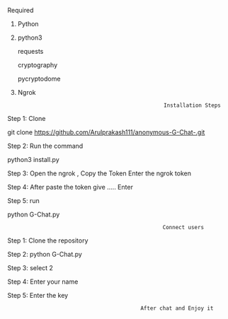 Required
1. Python
2. python3

    requests
   
    cryptography
   
    pycryptodome

3. Ngrok

                                                     Installation Steps

Step 1: Clone

git clone https://github.com/Arulprakash111/anonymous-G-Chat-.git
        
Step 2: Run the command

python3 install.py

Step 3: Open the ngrok , Copy the Token
Enter the ngrok token

Step 4: After paste the token give .....
Enter

Step 5: run

python G-Chat.py

                                                     Connect users

Step 1: Clone the repository

Step 2: python G-Chat.py

Step 3: select 2

Step 4: Enter your name

Step 5: Enter the key


                                              After chat and Enjoy it


